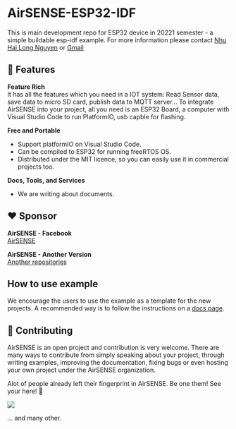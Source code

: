 # AirSENSE-ESP32-IDF

This is main development repo for ESP32 device in 20221 semester - a simple buildable esp-idf example. For more information please contact [Nhu Hai Long Nguyen](https://www.linkedin.com/in/hải-long-nguyễn-như-95b718207) or [Gmail](long27032002@gmaill.com)


## :rocket: Features

**Feature Rich**<br>
It has all the features which you need in a IOT system: Read Sensor data, save data to micro SD card, publish data to MQTT server... To integrate AirSENSE into your project, all you need is an ESP32 Board, a computer with Visual Studio Code to run PlatformIO, usb capble for flashing.

**Free and Portable**
  - Support platformIO on Visual Studio Code.
  - Can be compiled to ESP32 for running freeRTOS OS.
  - Distributed under the MIT licence, so you can easily use it in commercial projects too.

**Docs, Tools, and Services**
  - We are writing about documents. 

## :heart: Sponsor

**AirSENSE - Facebook**<br>
[AirSENSE](https://www.facebook.com/airsenseairqualitymornitoringsystem)

**AirSENSE - Another Version**<br>
[Another repositories](https://github.com/orgs/Air-SENSE/repositories)


## How to use example
We encourage the users to use the example as a template for the new projects.
A recommended way is to follow the instructions on a [docs page](https://docs.espressif.com/projects/esp-idf/en/latest/api-guides/build-system.html#start-a-new-project).

## :star2: Contributing
AirSENSE is an open project and contribution is very welcome. There are many ways to contribute from simply speaking about your project, through writing examples, improving the documentation, fixing bugs or even hosting your own project under the AirSENSE organization.


Alot of people already left their fingerprint in AirSENSE. Be one them! See your here! :slightly_smiling_face:

<a href="https://github.com/Air-SENSE/AirSENSE_ESP32-IDF_RTOS/graphs/contributors">
  <img src="https://contrib.rocks/image?repo=Air-SENSE/AirSENSE_ESP32-IDF_RTOS&max=48" />
</a>

... and many other.
